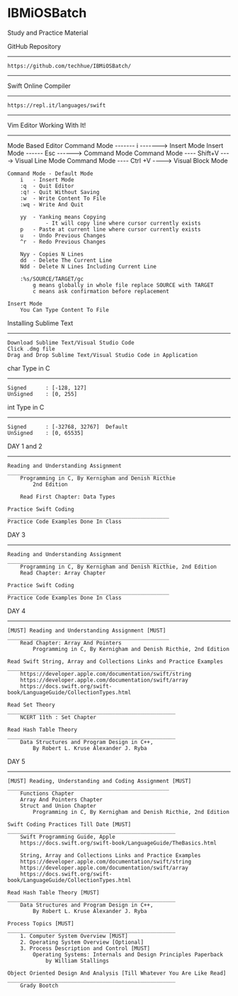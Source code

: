 # IBMiOSBatch
Study and Practice Material

GitHub Repository
_________________________________________________________________________
	https://github.com/techhue/IBMiOSBatch/
_________________________________________________________________________	


Swift Online Compiler
_________________________________________________________________________
	https://repl.it/languages/swift
_________________________________________________________________________


Vim Editor Working With It!
_________________________________________________________________________
Mode Based Editor
	Command Mode ------- i -------> Insert Mode
	Insert Mode  ------ Esc ------> Command Mode
	Command Mode ---- Shift+V ----> Visual Line Mode
	Command Mode ---- Ctrl +V ----> Visual Block Mode

	Command Mode - Default Mode
		i   - Insert Mode
		:q  - Quit Editor
		:q! - Quit Without Saving
		:w  - Write Content To File
		:wq - Write And Quit
	
		yy 	- Yanking means Copying 
				- It will copy line where cursor currently exists
		p	- Paste at current line where cursor currently exists
		u 	- Undo Previous Changes
		^r 	- Redo Previous Changes

		Nyy	- Copies N Lines
		dd 	- Delete The Current Line
		Ndd - Delete N Lines Including Current Line

		:%s/SOURCE/TARGET/gc
			g means globally in whole file replace SOURCE with TARGET
			c means ask confirmation before replacement

	Insert Mode
		You Can Type Content To File


Installing Sublime Text
_______________________________________________________________
	Download Sublime Text/Visual Studio Code
	Click .dmg file
	Drag and Drop Sublime Text/Visual Studio Code in Application


char Type in C
_______________________________________________________________
	Signed 		: [-128, 127]
	UnSigned 	: [0, 255]


int Type in C
_______________________________________________________________
	Signed 		: [-32768, 32767]  Default
	UnSigned 	: [0, 65535]


DAY 1 and 2
_______________________________________________________________
	Reading and Understanding Assignment
	___________________________________________________
		Programming in C, By Kernigham and Denish Ricthie
			2nd Edition
		
		Read First Chapter: Data Types

	Practice Swift Coding
	___________________________________________________
	Practice Code Examples Done In Class

DAY 3
_______________________________________________________________
	Reading and Understanding Assignment
	___________________________________________________
		Programming in C, By Kernigham and Denish Ricthie, 2nd Edition
		Read Chapter: Array Chapter

	Practice Swift Coding
	___________________________________________________
	Practice Code Examples Done In Class

DAY 4
_______________________________________________________________
	[MUST] Reading and Understanding Assignment [MUST]
	___________________________________________________
		Read Chapter: Array And Pointers
			Programming in C, By Kernigham and Denish Ricthie, 2nd Edition
	
	Read Swift String, Array and Collections Links and Practice Examples
	_____________________________________________________
		https://developer.apple.com/documentation/swift/string
		https://developer.apple.com/documentation/swift/array
		https://docs.swift.org/swift-book/LanguageGuide/CollectionTypes.html
		
	Read Set Theory
	_____________________________________________________
		NCERT 11th : Set Chapter

	Read Hash Table Theory
	_____________________________________________________
		Data Structures and Program Design in C++, 
			By Robert L. Kruse Alexander J. Ryba
		
DAY 5
_______________________________________________________________
	[MUST] Reading, Understanding and Coding Assignment [MUST]
	___________________________________________________
		Functions Chapter
		Array And Pointers Chapter
		Struct and Union Chapter
			Programming in C, By Kernigham and Denish Ricthie, 2nd Edition

	Swift Coding Practices Till Date [MUST]
	_____________________________________________________
		Swift Programming Guide, Apple
		https://docs.swift.org/swift-book/LanguageGuide/TheBasics.html
		
		String, Array and Collections Links and Practice Examples
		https://developer.apple.com/documentation/swift/string
		https://developer.apple.com/documentation/swift/array
		https://docs.swift.org/swift-book/LanguageGuide/CollectionTypes.html

	Read Hash Table Theory [MUST]
	_____________________________________________________
		Data Structures and Program Design in C++, 
			By Robert L. Kruse Alexander J. Ryba
	
	Process Topics [MUST]
	_____________________________________________________
		1. Computer System Overview [MUST]
		2. Operating System Overview [Optional]
		3. Process Description and Control [MUST]
			Operating Systems: Internals and Design Principles Paperback
				by William Stallings 
		
	Object Oriented Design And Analysis [Till Whatever You Are Like Read]
	_____________________________________________________
		Grady Bootch



